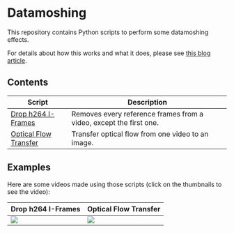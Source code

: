 # Datamoshing

This repository contains Python scripts to perform some datamoshing effects.

For details about how this works and what it does, please see [this blog article](https://chalier.fr/blog/datamoshing).

## Contents

Script | Description
------ | -----------
[Drop h264 I-Frames](drop-h264-iframes/) | Removes every reference frames from a video, except the first one.
[Optical Flow Transfer](optical-flow-transfer/) | Transfer optical flow from one video to an image.

## Examples

Here are some videos made using those scripts (click on the thumbnails to see the video):

Drop h264 I-Frames | Optical Flow Transfer
------------------ | ---------------------
[![](https://i.imgur.com/hCxqsB0.jpg?1)](https://i.imgur.com/bOHT26q.mp4) | [![](https://i.imgur.com/pyrsORb.jpg)](https://i.imgur.com/pt6Sq7A.mp4)
